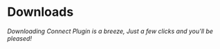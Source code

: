 # Downloads

_Downloading Connect Plugin is a breeze,
Just a few clicks and you'll be pleased!_

<!--@include: ./includes/downloads.md-->
